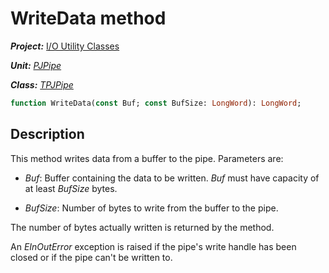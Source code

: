 # WriteData method

***Project:*** [I/O Utility Classes](../API.md)

***Unit:*** [_PJPipe_](./PJPipe.md)

***Class:*** [_TPJPipe_](./TPJPipe.md)

```pascal
function WriteData(const Buf; const BufSize: LongWord): LongWord;
```

## Description

This method writes data from a buffer to the pipe. Parameters are:

* _Buf_: Buffer containing the data to be written. _Buf_ must have capacity of at least _BufSize_ bytes.

* _BufSize_: Number of bytes to write from the buffer to the pipe.

The number of bytes actually written is returned by the method.

An _EInOutError_ exception is raised if the pipe's write handle has been closed or if the pipe can't be written to.
